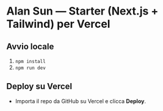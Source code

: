 # Alan Sun — Starter (Next.js + Tailwind) per Vercel

## Avvio locale
1. `npm install`
2. `npm run dev`

## Deploy su Vercel
- Importa il repo da GitHub su Vercel e clicca **Deploy**.
